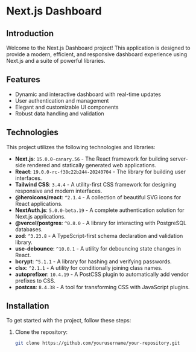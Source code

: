 # Next.js Dashboard

## Introduction

Welcome to the Next.js Dashboard project! This application is designed to provide a modern, efficient, and responsive dashboard experience using Next.js and a suite of powerful libraries.

## Features

- Dynamic and interactive dashboard with real-time updates
- User authentication and management
- Elegant and customizable UI components
- Robust data handling and validation

## Technologies

This project utilizes the following technologies and libraries:

- **Next.js**: `15.0.0-canary.56` - The React framework for building server-side rendered and statically generated web applications.
- **React**: `19.0.0-rc-f38c22b244-20240704` - The library for building user interfaces.
- **Tailwind CSS**: `3.4.4` - A utility-first CSS framework for designing responsive and modern interfaces.
- **@heroicons/react**: `^2.1.4` - A collection of beautiful SVG icons for React applications.
- **NextAuth.js**: `5.0.0-beta.19` - A complete authentication solution for Next.js applications.
- **@vercel/postgres**: `^0.8.0` - A library for interacting with PostgreSQL databases.
- **zod**: `^3.23.8` - A TypeScript-first schema declaration and validation library.
- **use-debounce**: `^10.0.1` - A utility for debouncing state changes in React.
- **bcrypt**: `^5.1.1` - A library for hashing and verifying passwords.
- **clsx**: `^2.1.1` - A utility for conditionally joining class names.
- **autoprefixer**: `10.4.19` - A PostCSS plugin to automatically add vendor prefixes to CSS.
- **postcss**: `8.4.38` - A tool for transforming CSS with JavaScript plugins.

## Installation

To get started with the project, follow these steps:

1. Clone the repository:
   ```bash
   git clone https://github.com/yourusername/your-repository.git
   ```
